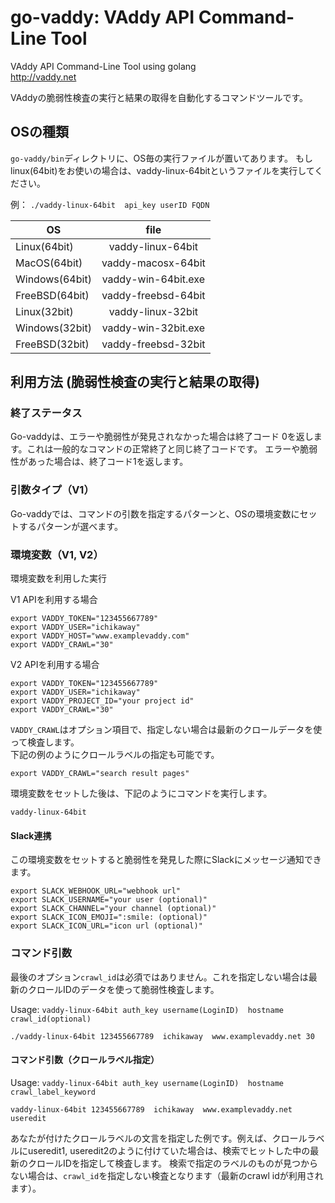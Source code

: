 
go-vaddy: VAddy API Command-Line Tool
=================================

VAddy API Command-Line Tool using golang  
http://vaddy.net

VAddyの脆弱性検査の実行と結果の取得を自動化するコマンドツールです。

## OSの種類

`go-vaddy/bin`ディレクトリに、OS毎の実行ファイルが置いてあります。
もしlinux(64bit)をお使いの場合は、vaddy-linux-64bitというファイルを実行してください。

例： `./vaddy-linux-64bit  api_key userID FQDN`

| OS            | file               |
| ------------- |:------------------:|
| Linux(64bit)  | vaddy-linux-64bit  |
| MacOS(64bit)  | vaddy-macosx-64bit |
| Windows(64bit)| vaddy-win-64bit.exe|
| FreeBSD(64bit)| vaddy-freebsd-64bit|
| Linux(32bit)  | vaddy-linux-32bit  |
| Windows(32bit)| vaddy-win-32bit.exe|
| FreeBSD(32bit)| vaddy-freebsd-32bit|



## 利用方法 (脆弱性検査の実行と結果の取得)

### 終了ステータス
Go-vaddyは、エラーや脆弱性が発見されなかった場合は終了コード 0を返します。これは一般的なコマンドの正常終了と同じ終了コードです。
エラーや脆弱性があった場合は、終了コード1を返します。

### 引数タイプ（V1）
Go-vaddyでは、コマンドの引数を指定するパターンと、OSの環境変数にセットするパターンが選べます。


### 環境変数（V1, V2）
環境変数を利用した実行

V1 APIを利用する場合

    export VADDY_TOKEN="123455667789"  
    export VADDY_USER="ichikaway"  
    export VADDY_HOST="www.examplevaddy.com"  
    export VADDY_CRAWL="30"  

V2 APIを利用する場合

    export VADDY_TOKEN="123455667789"
    export VADDY_USER="ichikaway"
    export VADDY_PROJECT_ID="your project id"
    export VADDY_CRAWL="30"

`VADDY_CRAWL`はオプション項目で、指定しない場合は最新のクロールデータを使って検査します。  
下記の例のようにクロールラベルの指定も可能です。

    export VADDY_CRAWL="search result pages"  


環境変数をセットした後は、下記のようにコマンドを実行します。

    vaddy-linux-64bit


#### Slack連携
この環境変数をセットすると脆弱性を発見した際にSlackにメッセージ通知できます。

    export SLACK_WEBHOOK_URL="webhook url"
    export SLACK_USERNAME="your user (optional)"
    export SLACK_CHANNEL="your channel (optional)"
    export SLACK_ICON_EMOJI=":smile: (optional)"
    export SLACK_ICON_URL="icon url (optional)"

### コマンド引数
最後のオプション`crawl_id`は必須ではありません。これを指定しない場合は最新のクロールIDのデータを使って脆弱性検査します。

Usage: `vaddy-linux-64bit auth_key username(LoginID)  hostname crawl_id(optional)`

    ./vaddy-linux-64bit 123455667789  ichikaway  www.examplevaddy.net 30



#### コマンド引数（クロールラベル指定）
Usage: `vaddy-linux-64bit auth_key username(LoginID)  hostname crawl_label_keyword`

    vaddy-linux-64bit 123455667789  ichikaway  www.examplevaddy.net useredit

あなたが付けたクロールラベルの文言を指定した例です。例えば、クロールラベルにuseredit1, useredit2のように付けていた場合は、検索でヒットした中の最新のクロールIDを指定して検査します。
検索で指定のラベルのものが見つからない場合は、`crawl_id`を指定しない検査となります（最新のcrawl idが利用されます）。
